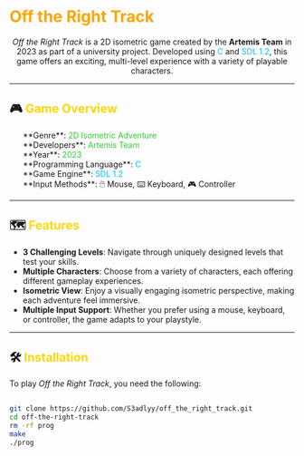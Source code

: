 #  <span style="color: #FFA500;">Off the Right Track</span>

<p align="center">
  <i>Off the Right Track</i> is a 2D isometric game created by the <b>Artemis Team</b> in 2023 as part of a university project. Developed using <span style="color: #00BFFF;">C</span> and <span style="color: #00BFFF;">SDL 1.2</span>, this game offers an exciting, multi-level experience with a variety of playable characters.
</p>

---

## 🎮 <span style="color: #FFD700;">Game Overview</span>

<ul style="list-style-type: none;">
  <li>**Genre**: <span style="color: #32CD32;">2D Isometric Adventure</span></li>
  <li>**Developers**: <span style="color: #32CD32;">Artemis Team</span></li>
  <li>**Year**: <span style="color: #32CD32;">2023</span></li>
  <li>**Programming Language**: <span style="color: #00BFFF;">C</span></li>
  <li>**Game Engine**: <span style="color: #00BFFF;">SDL 1.2</span></li>
  <li>**Input Methods**: 🖱️ Mouse, ⌨️ Keyboard, 🎮 Controller</li>
</ul>

---

## 🗺️ <span style="color: #FFD700;">Features</span>

- **3 Challenging Levels**: Navigate through uniquely designed levels that test your skills.
- **Multiple Characters**: Choose from a variety of characters, each offering different gameplay experiences.
- **Isometric View**: Enjoy a visually engaging isometric perspective, making each adventure feel immersive.
- **Multiple Input Support**: Whether you prefer using a mouse, keyboard, or controller, the game adapts to your playstyle.

---

## 🛠️ <span style="color: #FFD700;">Installation</span>

To play <i>Off the Right Track</i>, you need the following:

```bash
 
git clone https://github.com/S3adlyy/off_the_right_track.git
cd off-the-right-track
rm -rf prog
make
./prog

